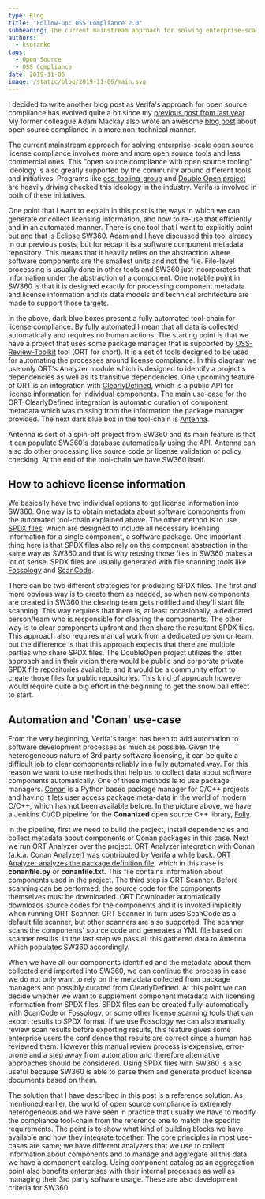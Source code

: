 ```yaml
---
type: Blog
title: "Follow-up: OSS Compliance 2.0"
subheading: The current mainstream approach for solving enterprise-scale open source license compliance involves more and more open source tools and less commercial ones.
authors:
  - ksoranko
tags:
  - Open Source
  - OSS Compliance
date: 2019-11-06
image: /static/blog/2019-11-06/main.svg
---
```


I decided to write another blog post as Verifa's approach for open source compliance has evolved quite a bit since my [previous post from last year](/insights/oss-compliance/). My former colleague Adam Mackay also wrote an awesome [blog post](/insights/open-source-will-rock-your-devops-world/) about open source compliance in a more non-technical manner.

The current mainstream approach for solving enterprise-scale open source license compliance involves more and more open source tools and less commercial ones. This "open source compliance with open source tooling" ideology is also greatly supported by the community around different tools and initiatives. Programs like [oss-tooling-group](https://oss-compliance-tooling.org/) and [Double Open project](https://www.doubleopen.org/) are heavily driving checked this ideology in the industry. Verifa is involved in both of these initiatives.

One point that I want to explain in this post is the ways in which we can generate or collect licensing information, and how to re-use that efficiently and in an automated manner. There is one tool that I want to explicitly point out and that is [Eclipse SW360](https://github.com/eclipse/sw360). Adam and I have discussed this tool already in our previous posts, but for recap it is a software component metadata repository. This means that it heavily relies on the abstraction where software components are the smallest units and not the file. File-level processing is usually done in other tools and SW360 just incorporates that information under the abstraction of a component. One notable point in SW360 is that it is designed exactly for processing component metadata and license information and its data models and technical architecture are made to support those targets.

In the above, dark blue boxes present a fully automated tool-chain for license compliance. By fully automated I mean that all data is collected automatically and requires no human actions. The starting point is that we have a project that uses some package manager that is supported by [OSS-Review-Toolkit](https://github.com/oss-review-toolkit/ort) tool (ORT for short). It is a set of tools designed to be used for automating the processes around license compliance. In this diagram we use only ORT's Analyzer module which is designed to identify a project's dependencies as well as its transitive dependencies. One upcoming feature of ORT is an integration with [ClearlyDefined](https://clearlydefined.io/), which is a public API for license information for individual components. The main use-case for the ORT-ClearlyDefined integration is automatic curation of component metadata which was missing from the information the package manager provided. The next dark blue box in the tool-chain is [Antenna](https://github.com/eclipse/antenna).

Antenna is sort of a spin-off project from SW360 and its main feature is that it can populate SW360's database automatically using the API. Antenna can also do other processing like source code or license validation or policy checking. At the end of the tool-chain we have SW360 itself.

## How to achieve license information

We basically have two individual options to get license information into SW360. One way is to obtain metadata about software components from the automated tool-chain explained above. The other method is to use [SPDX files](https://spdx.dev/), which are designed to include all necessary licensing information for a single component, a software package. One important thing here is that SPDX files also rely on the component abstraction in the same way as SW360 and that is why reusing those files in SW360 makes a lot of sense. SPDX files are usually generated with file scanning tools like [Fossology](https://github.com/fossology/fossology) and [ScanCode](https://github.com/nexB/scancode-toolkit).

There can be two different strategies for producing SPDX files. The first and more obvious way is to create them as needed, so when new components are created in SW360 the clearing team gets notified and they'll start file scanning. This way requires that there is, at least occasionally, a dedicated person/team who is responsible for clearing the components. The other way is to clear components upfront and then share the resultant SPDX files. This approach also requires manual work from a dedicated person or team, but the difference is that this approach expects that there are multiple parties who share SPDX files. The DoubleOpen project utilizes the latter approach and in their vision there would be public and corporate private SPDX file repositories available, and it would be a community effort to create those files for public repositories. This kind of approach however would require quite a big effort in the beginning to get the snow ball effect to start.

## Automation and 'Conan' use-case

From the very beginning, Verifa's target has been to add automation to software development processes as much as possible. Given the heterogeneous nature of 3rd party software licensing, it can be quite a difficult job to clear components reliably in a fully automated way. For this reason we want to use methods that help us to collect data about software components automatically. One of these methods is to use package managers. [Conan](https://conan.io/) is a Python based package manager for C/C++ projects and having it lets user access package meta-data in the world of modern C/C++, which has not been available before. In the picture above, we have a Jenkins CI/CD pipeline for the **Conanized** open source C++ library, [Folly](https://github.com/facebook/folly).

In the pipeline, first we need to build the project, install dependencies and collect metadata about components or Conan packages in this case. Next we run ORT Analyzer over the project. ORT Analyzer integration with Conan (a.k.a. Conan Analyzer) was contributed by Verifa a while back. [ORT Analyzer analyzes the package definition file](https://github.com/heremaps/oss-review-toolkit/pull/1883), which in this case is **conanfile.py** or **conanfile.txt**. This file contains information about components used in the project. The third step is ORT Scanner. Before scanning can be performed, the source code for the components themselves must be downloaded. ORT Downloader automatically downloads source codes for the components and it is invoked implicitly when running ORT Scanner. ORT Scanner in turn uses ScanCode as a default file scanner, but other scanners are also supported. The scanner scans the components' source code and generates a YML file based on scanner results. In the last step we pass all this gathered data to Antenna which populates SW360 accordingly.

When we have all our components identified and the metadata about them collected and imported into SW360, we can continue the process in case we do not only want to rely on the metadata collected from package managers and possibly curated from ClearlyDefined. At this point we can decide whether we want to supplement component metadata with licensing information from SPDX files. SPDX files can be created fully-automatically with ScanCode or Fossology, or some other license scanning tools that can export results to SPDX format. If we use Fossology we can also manually review scan results before exporting results, this feature gives some enterprise users the confidence that results are correct since a human has reviewed them. However this manual review process is expensive, error-prone and a step away from automation and therefore alternative approaches should be considered. Using SPDX files with SW360 is also useful because SW360 is able to parse them and generate product license documents based on them.

The solution that I have described in this post is a reference solution. As mentioned earlier, the world of open source compliance is extremely heterogeneous and we have seen in practice that usually we have to modify the compliance tool-chain from the reference one to match the specific requirements. The point is to show what kind of building blocks we have available and how they integrate together. The core principles in most use-cases are same; we have different analyzers that we use to collect information about components and to manage and aggregate all this data we have a component catalog. Using component catalog as an aggregation point also benefits enterprises with their internal processes as well as managing their 3rd party software usage. These are also development criteria for SW360.
